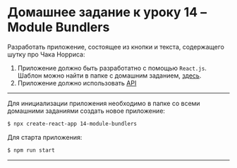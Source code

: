 # Домашнее задание к уроку 14 – Module Bundlers

Разработать приложение, состоящее из кнопки и текста, содержащего шутку про Чака Норриса:

1. Приложение должно быть разработатно с помощью `React.js`. Шаблон можно найти в папке с домашним заданием, [здесь](./src/index.js).
2. Приложение должно использовать [API](https://api.chucknorris.io/jokes/random)

---

Для инициализации приложения необходимо в папке со всеми домашними заданиями создать новое приложение:
```sh
$ npx create-react-app 14-module-bundlers
```

Для старта приложения:
```sh
$ npm run start
```

---
